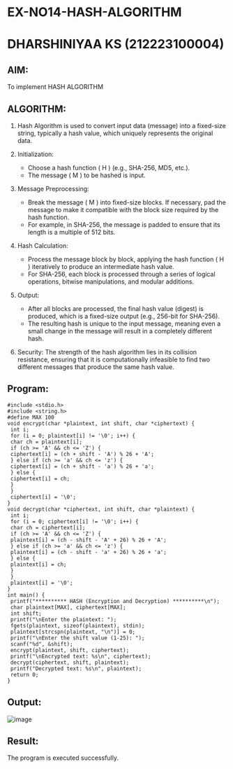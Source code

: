 # EX-NO14-HASH-ALGORITHM
# DHARSHINIYAA KS (212223100004)
## AIM:
To implement HASH ALGORITHM

## ALGORITHM:

1. Hash Algorithm is used to convert input data (message) into a fixed-size string, typically a hash value, which uniquely represents the original data.

2. Initialization:
   - Choose a hash function \( H \) (e.g., SHA-256, MD5, etc.).
   - The message \( M \) to be hashed is input.

3. Message Preprocessing:
   - Break the message \( M \) into fixed-size blocks. If necessary, pad the message to make it compatible with the block size required by the hash function.
   - For example, in SHA-256, the message is padded to ensure that its length is a multiple of 512 bits.

4. Hash Calculation:
   - Process the message block by block, applying the hash function \( H \) iteratively to produce an intermediate hash value.
   - For SHA-256, each block is processed through a series of logical operations, bitwise manipulations, and modular additions.

5. Output:
   - After all blocks are processed, the final hash value (digest) is produced, which is a fixed-size output (e.g., 256-bit for SHA-256).
   - The resulting hash is unique to the input message, meaning even a small change in the message will result in a completely different hash.

6. Security: The strength of the hash algorithm lies in its collision resistance, ensuring that it is computationally infeasible to find two different messages that produce the same hash value.


## Program:
```
#include <stdio.h>
#include <string.h>
#define MAX 100
void encrypt(char *plaintext, int shift, char *ciphertext) {
 int i;
 for (i = 0; plaintext[i] != '\0'; i++) {
 char ch = plaintext[i];
 if (ch >= 'A' && ch <= 'Z') {
 ciphertext[i] = (ch + shift - 'A') % 26 + 'A';
 } else if (ch >= 'a' && ch <= 'z') {
 ciphertext[i] = (ch + shift - 'a') % 26 + 'a';
 } else {
 ciphertext[i] = ch;
 }
 }
 ciphertext[i] = '\0';
}
void decrypt(char *ciphertext, int shift, char *plaintext) {
 int i;
 for (i = 0; ciphertext[i] != '\0'; i++) {
 char ch = ciphertext[i];
 if (ch >= 'A' && ch <= 'Z') {
 plaintext[i] = (ch - shift - 'A' + 26) % 26 + 'A';
 } else if (ch >= 'a' && ch <= 'z') {
 plaintext[i] = (ch - shift - 'a' + 26) % 26 + 'a';
 } else {
 plaintext[i] = ch;
 }
 }
 plaintext[i] = '\0';
}
int main() {
 printf("********** HASH (Encryption and Decryption) **********\n");
 char plaintext[MAX], ciphertext[MAX];
 int shift;
 printf("\nEnter the plaintext: ");
 fgets(plaintext, sizeof(plaintext), stdin);
 plaintext[strcspn(plaintext, "\n")] = 0;
 printf("\nEnter the shift value (1-25): ");
 scanf("%d", &shift);
 encrypt(plaintext, shift, ciphertext);
 printf("\nEncrypted text: %s\n", ciphertext);
 decrypt(ciphertext, shift, plaintext);
 printf("Decrypted text: %s\n", plaintext);
 return 0;
}
```

## Output:
![image](https://github.com/user-attachments/assets/b2d92f1e-e13d-4405-8930-d97bae1e2d04)


## Result:
The program is executed successfully.
